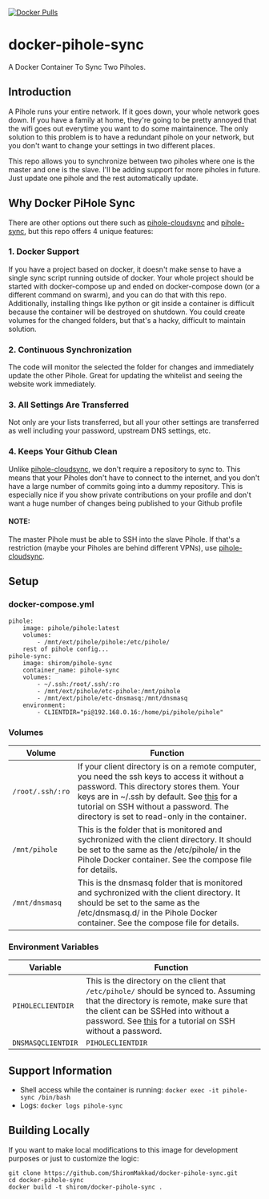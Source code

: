[![Docker Pulls](https://img.shields.io/docker/pulls/shirom/pihole-sync.svg?style=for-the-badge&logo=github)](https://hub.docker.com/repository/docker/shirom/pihole-sync)

# docker-pihole-sync
A Docker Container To Sync Two Piholes. 

## Introduction
A Pihole runs your entire network. If it goes down, your whole network goes down. If you have a family at home, they're going to be pretty annoyed that the wifi goes out everytime you want to do some maintainence. The only solution to this problem is to have a redundant pihole on your network, but you don't want to change your settings in two different places.

This repo allows you to synchronize between two piholes where one is the master and one is the slave. I'll be adding support for more piholes in future. Just update one pihole and the rest automatically update.

## Why Docker PiHole Sync

There are other options out there such as [pihole-cloudsync](https://github.com/stevejenkins/pihole-cloudsync) and [pihole-sync](https://github.com/simonwhitaker/pihole-sync), but this repo offers 4 unique features:

### 1. Docker Support
If you have a project based on docker, it doesn't make sense to have a single sync script running outside of docker. Your whole project should be started with docker-compose up and ended on docker-compose down (or a different command on swarm), and you can do that with this repo. Additionally, installing things like python or git inside a container is difficult because the container will be destroyed on shutdown. You could create volumes for the changed folders, but that's a hacky, difficult to maintain solution.  
### 2. Continuous Synchronization
The code will monitor the selected the folder for changes and immediately update the other Pihole. Great for updating the whitelist and seeing the website work immediately.
### 3. All Settings Are Transferred
Not only are your lists transferred, but all your other settings are transferred as well including your password, upstream DNS settings, etc.
### 4. Keeps Your Github Clean
Unlike [pihole-cloudsync](https://github.com/stevejenkins/pihole-cloudsync), we don't require a repository to sync to. This means that your Piholes don't have to connect to the internet, and you don't have a large number of commits going into a dummy repository. This is especially nice if you show private contributions on your profile and don't want a huge number of changes being published to your Github profile

#### NOTE: 
The master Pihole must be able to SSH into the slave Pihole. If that's a restriction (maybe your Piholes are behind different VPNs), use [pihole-cloudsync](https://github.com/stevejenkins/pihole-cloudsync). 

## Setup
### docker-compose.yml
```
pihole:
    image: pihole/pihole:latest
    volumes:
        - /mnt/ext/pihole/pihole:/etc/pihole/
    rest of pihole config...
pihole-sync:
    image: shirom/pihole-sync
    container_name: pihole-sync
    volumes:
        - ~/.ssh:/root/.ssh/:ro
        - /mnt/ext/pihole/etc-pihole:/mnt/pihole
        - /mnt/ext/pihole/etc-dnsmasq:/mnt/dnsmasq
    environment:
        - CLIENTDIR="pi@192.168.0.16:/home/pi/pihole/pihole"
```
### Volumes
Volume | Function 
--- | -------- 
`/root/.ssh/:ro` | If your client directory is on a remote computer, you need the ssh keys to access it without a password. This directory stores them. Your keys are in ~/.ssh by default. See [this](https://www.tecmint.com/ssh-passwordless-login-using-ssh-keygen-in-5-easy-steps/) for a tutorial on SSH without a password. The directory is set to read-only in the container.
`/mnt/pihole` | This is the folder that is monitored and sychronized with the client directory. It should be set to the same as the /etc/pihole/ in the Pihole Docker container. See the compose file for details.
`/mnt/dnsmasq` | This is the dnsmasq folder that is monitored and sychronized with the client directory. It should be set to the same as the /etc/dnsmasq.d/ in the Pihole Docker container. See the compose file for details.

### Environment Variables
Variable | Function
--- | --------
`PIHOLECLIENTDIR` | This is the directory on the client that `/etc/pihole/` should be synced to. Assuming that the directory is remote, make sure that the client can be SSHed into without a password. See [this](https://www.tecmint.com/ssh-passwordless-login-using-ssh-keygen-in-5-easy-steps/) for a tutorial on SSH without a password. 
`DNSMASQCLIENTDIR` | `PIHOLECLIENTDIR` | This is the directory on the client that `/etc/dnsmasq.d/` should be synced to.

## Support Information
- Shell access while the container is running: `docker exec -it pihole-sync /bin/bash`
- Logs: `docker logs pihole-sync`

## Building Locally
If you want to make local modifications to this image for development purposes or just to customize the logic:
```
git clone https://github.com/ShiromMakkad/docker-pihole-sync.git
cd docker-pihole-sync
docker build -t shirom/docker-pihole-sync .
```
